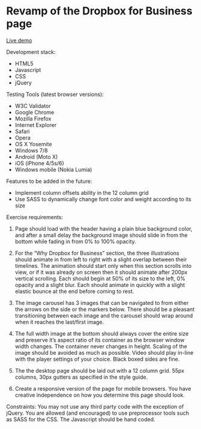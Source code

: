 # Revamp of the Dropbox for Business page

[Live demo](http://carrollyu.com/dropbox)

Development stack:
- HTML5
- Javascript
- CSS
- jQuery

Testing Tools (latest browser versions):
- W3C Validator
- Google Chrome
- Mozilla Firefox
- Internet Explorer
- Safari
- Opera
- OS X Yosemite
- Windows 7/8
- Android (Moto X)
- iOS (iPhone 4/5s/6)
- Windows mobile (Nokia Lumia)

Features to be added in the future:
- Implement column offsets ability in the 12 column grid
- Use SASS to dynamically change font color and weight according to its size

Exercise requirements:

1. Page should load with the header having a plain blue background color, and after a small delay the background image should slide in from the bottom while fading in from 0% to 100% opacity.

2. For the “Why Dropbox for Business” section, the three illustrations should animate in from left to right with a slight overlap between their timelines. The animation should start only when this section scrolls into view, or if it was already on screen then it should animate after 200px vertical scrolling. Each should begin at 50% of its size to the left, 0% opacity and a slight blur. Each should animate in quickly with a slight elastic bounce at the end before coming to rest.

3. The image carousel has 3 images that can be navigated to from either the arrows on the side or the markers below. There should be a pleasant transitioning between each image and the carousel should wrap around when it reaches the last/first image.

4. The full width image at the bottom should always cover the entire size and preserve it’s aspect ratio of its container as the browser window width changes. The container never changes in height. Scaling of the image should be avoided as much as possible. Video should play in-line with the player settings of your choice. Black boxed sides are fine.

5. The the desktop page should be laid out with a 12 column grid. 55px columns, 30px gutters as specified in the style guide.

6. Create a responsive version of the page for mobile browsers. You have creative independence on how you determine this page should look.

Constraints:
You may not use any third party code with the exception of jQuery. You are allowed (and encouraged) to use preprocessor tools such as SASS for the CSS. The Javascript should be hand coded.
